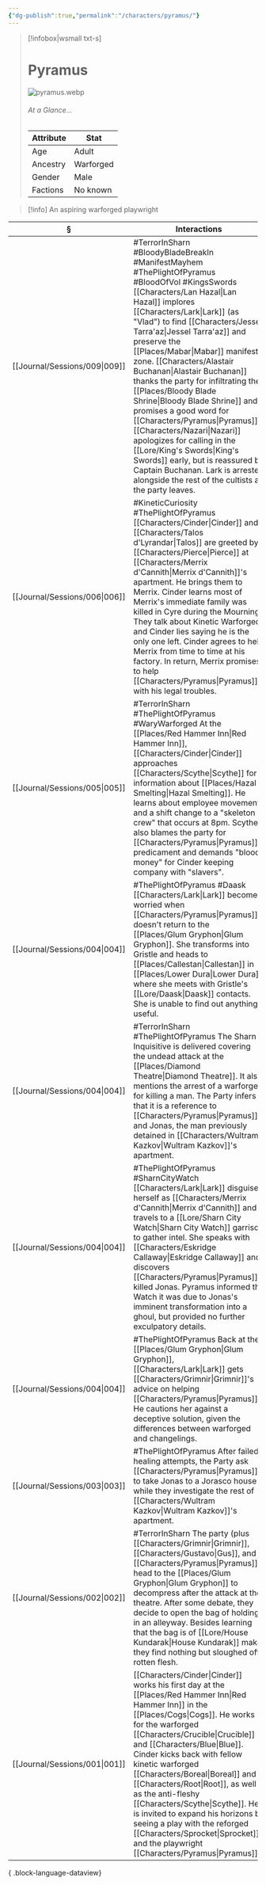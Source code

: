 ```yaml
---
{"dg-publish":true,"permalink":"/characters/pyramus/"}
---
```


> [!infobox|wsmall txt-s]
> # Pyramus
> ![pyramus.webp](/img/user/z_attachments/pyramus.webp) 
> ###### At a Glance...
> | Attribute | Stat |
> | ---- | ---- |
> | Age | Adult |
> | Ancestry | Warforged |
> | Gender | Male |
> | Factions | No known |

>[!info] An aspiring warforged playwright

| §                                | Interactions                                                                                                                                                                                                                                                                                                                                                                                                                                                                                                                     |
| -------------------------------- | -------------------------------------------------------------------------------------------------------------------------------------------------------------------------------------------------------------------------------------------------------------------------------------------------------------------------------------------------------------------------------------------------------------------------------------------------------------------------------------------------------------------------------- |
| [[Journal/Sessions/009\|009]] | #TerrorInSharn #BloodyBladeBreakIn #ManifestMayhem #ThePlightOfPyramus #BloodOfVol #KingsSwords [[Characters/Lan Hazal\|Lan Hazal]] implores [[Characters/Lark\|Lark]] (as "Vlad") to find [[Characters/Jessel Tarra'az\|Jessel Tarra'az]] and preserve the [[Places/Mabar\|Mabar]] manifest zone. [[Characters/Alastair Buchanan\|Alastair Buchanan]] thanks the party for infiltrating the [[Places/Bloody Blade Shrine\|Bloody Blade Shrine]] and promises a good word for [[Characters/Pyramus\|Pyramus]]. [[Characters/Nazari\|Nazari]] apologizes for calling in the [[Lore/King's Swords\|King's Swords]] early, but is reassured by Captain Buchanan. Lark is arrested alongside the rest of the cultists as the party leaves. |
| [[Journal/Sessions/006\|006]] | #KineticCuriosity #ThePlightOfPyramus [[Characters/Cinder\|Cinder]] and [[Characters/Talos d'Lyrandar\|Talos]] are greeted by [[Characters/Pierce\|Pierce]] at [[Characters/Merrix d'Cannith\|Merrix d'Cannith]]'s apartment. He brings them to Merrix. Cinder learns most of Merrix's immediate family was killed in Cyre during the Mourning. They talk about Kinetic Warforged, and Cinder lies saying he is the only one left. Cinder agrees to help Merrix from time to time at his factory. In return, Merrix promises to help [[Characters/Pyramus\|Pyramus]] with his legal troubles.                                      |
| [[Journal/Sessions/005\|005]] | #TerrorInSharn #ThePlightOfPyramus #WaryWarforged At the [[Places/Red Hammer Inn\|Red Hammer Inn]], [[Characters/Cinder\|Cinder]] approaches [[Characters/Scythe\|Scythe]] for information about [[Places/Hazal Smelting\|Hazal Smelting]]. He learns about employee movement and a shift change to a "skeleton crew" that occurs at 8pm. Scythe also blames the party for [[Characters/Pyramus\|Pyramus]]'s predicament and demands "blood money" for Cinder keeping company with "slavers".                                                                                                                                            |
| [[Journal/Sessions/004\|004]] | #ThePlightOfPyramus #Daask [[Characters/Lark\|Lark]] becomes worried when [[Characters/Pyramus\|Pyramus]] doesn't return to the [[Places/Glum Gryphon\|Glum Gryphon]]. She transforms into Gristle and heads to [[Places/Callestan\|Callestan]] in [[Places/Lower Dura\|Lower Dura]], where she meets with Gristle's [[Lore/Daask\|Daask]] contacts. She is unable to find out anything useful.                                                                                                                                                                                                                                             |
| [[Journal/Sessions/004\|004]] | #TerrorInSharn #ThePlightOfPyramus The Sharn Inquisitive is delivered covering the undead attack at the [[Places/Diamond Theatre\|Diamond Theatre]]. It also mentions the arrest of a warforged for killing a man. The Party infers that it is a reference to [[Characters/Pyramus\|Pyramus]] and Jonas, the man previously detained in [[Characters/Wultram Kazkov\|Wultram Kazkov]]'s apartment.                                                                                                                                                                                                      |
| [[Journal/Sessions/004\|004]] | #ThePlightOfPyramus #SharnCityWatch [[Characters/Lark\|Lark]] disguises herself as [[Characters/Merrix d'Cannith\|Merrix d'Cannith]] and travels to a [[Lore/Sharn City Watch\|Sharn City Watch]] garrison to gather intel. She speaks with [[Characters/Eskridge Callaway\|Eskridge Callaway]] and discovers [[Characters/Pyramus\|Pyramus]] killed Jonas. Pyramus informed the Watch it was due to Jonas's imminent transformation into a ghoul, but provided no further exculpatory details.                                                                                                                                                         |
| [[Journal/Sessions/004\|004]] | #ThePlightOfPyramus Back at the [[Places/Glum Gryphon\|Glum Gryphon]], [[Characters/Lark\|Lark]] gets [[Characters/Grimnir\|Grimnir]]'s advice on helping [[Characters/Pyramus\|Pyramus]]. He cautions her against a deceptive solution, given the differences between warforged and changelings.                                                                                                                                                                                                                                                                                                              |
| [[Journal/Sessions/003\|003]] | #ThePlightOfPyramus After failed healing attempts, the Party ask [[Characters/Pyramus\|Pyramus]] to take Jonas to a Jorasco house while they investigate the rest of [[Characters/Wultram Kazkov\|Wultram Kazkov]]'s apartment.                                                                                                                                                                                                                                                                                                                                                 |
| [[Journal/Sessions/002\|002]] | #TerrorInSharn The party (plus [[Characters/Grimnir\|Grimnir]], [[Characters/Gustavo\|Gus]], and [[Characters/Pyramus\|Pyramus]]) head to the [[Places/Glum Gryphon\|Glum Gryphon]] to decompress after the attack at the theatre. After some debate, they decide to open the bag of holding in an alleyway. Besides learning that the bag is of [[Lore/House Kundarak\|House Kundarak]] make, they find nothing but sloughed off rotten flesh.                                                                                                                                                                               |
| [[Journal/Sessions/001\|001]] | [[Characters/Cinder\|Cinder]] works his first day at the [[Places/Red Hammer Inn\|Red Hammer Inn]] in the [[Places/Cogs\|Cogs]]. He works for the warforged [[Characters/Crucible\|Crucible]] and [[Characters/Blue\|Blue]]. Cinder kicks back with fellow kinetic warforged [[Characters/Boreal\|Boreal]] and [[Characters/Root\|Root]], as well as the anti-fleshy [[Characters/Scythe\|Scythe]]. He is invited to expand his horizons by seeing a play with the reforged [[Characters/Sprocket\|Sprocket]] and the playwright [[Characters/Pyramus\|Pyramus]].                                                                                                                                                             |

{ .block-language-dataview}